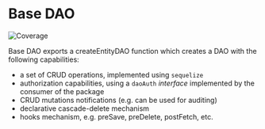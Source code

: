 # Base DAO

![Coverage](https://api.venn.city/production/coverage/badge?branch=master&repository=@venncity/base-dao)

Base DAO exports a createEntityDAO function which creates a DAO with the following capabilities:

* a set of CRUD operations, implemented using `sequelize`
* authorization capabilities, using a `daoAuth` _interface_ implemented by the consumer of the package
* CRUD mutations notifications (e.g. can be used for auditing) 
* declarative cascade-delete mechanism
* hooks mechanism, e.g. preSave, preDelete, postFetch, etc.
